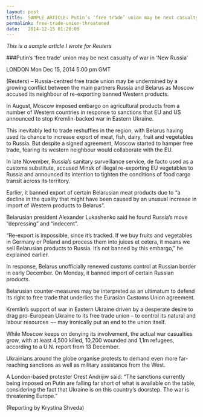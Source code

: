 ```yaml
---
layout: post
title:  SAMPLE ARTICLE: Putin’s ‘free trade’ union may be next casualty of war in ‘New Russia’
permalink: free-trade-union-threatened
date:   2014-12-15 01:20:00
---
```

*This is a sample article I wrote for Reuters*

###Putin’s ‘free trade’ union may be next casualty of war in ‘New Russia’

LONDON Mon Dec 15, 2014 5:00 pm GMT

(Reuters) – Russia-centred free trade union may be undermined by a growing conflict between the main partners Russia and Belarus as Moscow accused its neighbour of re-exporting banned Western products.

In August, Moscow imposed embargo on agricultural products from a number of Western countries in response to sanctions that EU and US announced to stop Kremlin-backed war in Eastern Ukraine.

This inevitably led to trade reshuffles in the region, with Belarus having used its chance to increase export of meat, fish, dairy, fruit and vegetables to Russia. But despite a signed agreement, Moscow started to hamper free trade, fearing its western neighbour would collaborate with the EU.

In late November, Russia’s sanitary surveillance service, de facto used as a customs substitute, accused Minsk of illegal re-exporting EU vegetables to Russia and announced its intention to tighten the conditions of food cargo transit across its territory.

Earlier, it banned export of certain Belarusian meat products due to “a decline in the quality that might have been caused by an unusual increase in import of Western products to Belarus”.  

Belarusian president Alexander Lukashenko said he found Russia’s move “depressing” and “indecent”. 

“Re-export is impossible, since it’s tracked. If we buy fruits and vegetables in Germany or Poland and process them into juices et cetera, it means we sell Belarusian products to Russia. It’s not banned by this embargo,” he explained earlier.

In response, Belarus unofficially renewed customs control at Russian border in early December. On Monday, it banned import of certain Russian products.

Belarusian counter-measures may be interpreted as an ultimatum to defend its right to free trade that underlies the Eurasian Customs Union agreement.

Kremlin’s support of war in Eastern Ukraine driven by a desperate desire to drag pro-European Ukraine to its free trade union – to control its natural and labour resources ¬– may ironically put an end to the union itself.

While Moscow keeps on denying its involvement, the actual war casualties grow, with at least 4,500 killed, 10,200 wounded and 1,1m refugees, according to a U.N. report from 13 December.

Ukrainians around the globe organise protests to demand even more far-reaching sanctions as well as military assistance from the West.

A London-based protester Orest Andrijiw said: “The sanctions currently being imposed on Putin are falling far short of what is available on the table, considering the fact that Ukraine is on this country’s doorstep. The war is threatening Europe.”

(Reporting by Krystina Shveda)
